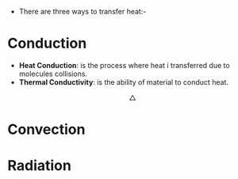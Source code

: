 - There are three ways to transfer heat:-
# Conduction

- **Heat Conduction**: is the process where heat i transferred due to molecules collisions.
- **Thermal Conductivity**: is the ability of material to conduct heat.

$$\begin{equation}
\triangle
\end{equation}$$
# Convection
# Radiation
	
